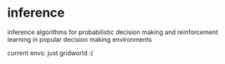 # inference
inference algorithms for probabilistic decision making and reinforcement learning in popular decision making environments

current envs: just gridworld :(
